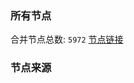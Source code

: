 ### 所有节点
合并节点总数: `5972`
[节点链接](https://github.com/rzhy1/33/raw/master/sub/sub_merge_base64.txt)

### 节点来源
